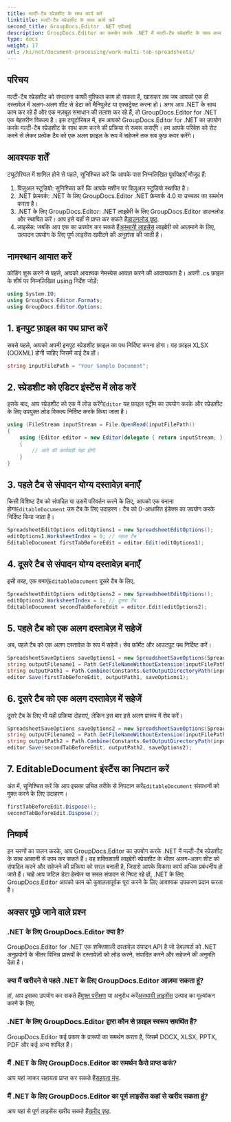 ```yaml
---
title: मल्टी-टैब स्प्रेडशीट के साथ कार्य करें
linktitle: मल्टी-टैब स्प्रेडशीट के साथ कार्य करें
second_title: GroupDocs.Editor .NET एपीआई
description: GroupDocs.Editor का उपयोग करके .NET में मल्टी-टैब स्प्रेडशीट के साथ काम करना सीखें। चरण-दर-चरण मार्गदर्शिका, कोड उदाहरण और सर्वोत्तम अभ्यास शामिल हैं।
type: docs
weight: 17
url: /hi/net/document-processing/work-multi-tab-spreadsheets/
---
```

## परिचय
मल्टी-टैब स्प्रेडशीट को संभालना काफी मुश्किल काम हो सकता है, खासकर तब जब आपको एक ही दस्तावेज़ में अलग-अलग शीट से डेटा को मैनिपुलेट या एक्सट्रेक्ट करना हो। अगर आप .NET के साथ काम कर रहे हैं और एक मज़बूत समाधान की तलाश कर रहे हैं, तो GroupDocs.Editor for .NET एक बेहतरीन विकल्प है। इस ट्यूटोरियल में, हम आपको GroupDocs.Editor for .NET का उपयोग करके मल्टी-टैब स्प्रेडशीट के साथ काम करने की प्रक्रिया से रूबरू कराएँगे। हम आपके परिवेश को सेट करने से लेकर प्रत्येक टैब को एक अलग फ़ाइल के रूप में सहेजने तक सब कुछ कवर करेंगे।
## आवश्यक शर्तें
ट्यूटोरियल में शामिल होने से पहले, सुनिश्चित करें कि आपके पास निम्नलिखित पूर्वापेक्षाएँ मौजूद हैं:
1. विज़ुअल स्टूडियो: सुनिश्चित करें कि आपके मशीन पर विज़ुअल स्टूडियो स्थापित है।
2. .NET फ्रेमवर्क: .NET के लिए GroupDocs.Editor .NET फ्रेमवर्क 4.0 या उच्चतर का समर्थन करता है।
3. .NET के लिए GroupDocs.Editor: .NET लाइब्रेरी के लिए GroupDocs.Editor डाउनलोड और स्थापित करें। आप इसे यहाँ से प्राप्त कर सकते हैं[डाउनलोड पृष्ठ](https://releases.groupdocs.com/editor/net/).
4.  लाइसेंस: जबकि आप एक का उपयोग कर सकते हैं[अस्थायी लाइसेंस](https://purchase.groupdocs.com/temporary-license/) लाइब्रेरी को आज़माने के लिए, उत्पादन उपयोग के लिए पूर्ण लाइसेंस खरीदने की अनुशंसा की जाती है।
## नामस्थान आयात करें
कोडिंग शुरू करने से पहले, आपको आवश्यक नेमस्पेस आयात करने की आवश्यकता है। अपनी .cs फ़ाइल के शीर्ष पर निम्नलिखित using निर्देश जोड़ें:
```csharp
using System.IO;
using GroupDocs.Editor.Formats;
using GroupDocs.Editor.Options;
```
## 1. इनपुट फ़ाइल का पथ प्राप्त करें
सबसे पहले, आपको अपनी इनपुट स्प्रेडशीट फ़ाइल का पथ निर्दिष्ट करना होगा। यह फ़ाइल XLSX (OOXML) होनी चाहिए जिसमें कई टैब हों।
```csharp
string inputFilePath = "Your Sample Document";
```
## 2. स्प्रेडशीट को एडिटर इंस्टेंस में लोड करें
 इसके बाद, आप स्प्रेडशीट को एक में लोड करेंगे`Editor` यह फ़ाइल स्ट्रीम का उपयोग करके और स्प्रेडशीट के लिए उपयुक्त लोड विकल्प निर्दिष्ट करके किया जाता है।
```csharp
using (FileStream inputStream = File.OpenRead(inputFilePath))
{
    using (Editor editor = new Editor(delegate { return inputStream; }, delegate { return new SpreadsheetLoadOptions(); }))
    {
        // आगे की कार्यवाही यहां होगी
    }
}
```
## 3. पहले टैब से संपादन योग्य दस्तावेज़ बनाएँ
 किसी विशिष्ट टैब को संपादित या उसमें परिवर्तन करने के लिए, आपको एक बनाना होगा`EditableDocument` उस टैब के लिए उदाहरण। टैब को 0-आधारित इंडेक्स का उपयोग करके निर्दिष्ट किया जाता है।
```csharp
SpreadsheetEditOptions editOptions1 = new SpreadsheetEditOptions();
editOptions1.WorksheetIndex = 0; // पहला टैब
EditableDocument firstTabBeforeEdit = editor.Edit(editOptions1);
```
## 4. दूसरे टैब से संपादन योग्य दस्तावेज़ बनाएँ
 इसी तरह, एक बनाएं`EditableDocument` दूसरे टैब के लिए.
```csharp
SpreadsheetEditOptions editOptions2 = new SpreadsheetEditOptions();
editOptions2.WorksheetIndex = 1; // दूसरा टैब
EditableDocument secondTabBeforeEdit = editor.Edit(editOptions2);
```
## 5. पहले टैब को एक अलग दस्तावेज़ में सहेजें
अब, पहले टैब को एक अलग दस्तावेज़ के रूप में सहेजें। सेव फ़ॉर्मेट और आउटपुट पथ निर्दिष्ट करें।
```csharp
SpreadsheetSaveOptions saveOptions1 = new SpreadsheetSaveOptions(SpreadsheetFormats.Xlsm);
string outputFilename1 = Path.GetFileNameWithoutExtension(inputFilePath) + "_tab1.xlsm";
string outputPath1 = Path.Combine(Constants.GetOutputDirectoryPath(inputFilePath), outputFilename1);
editor.Save(firstTabBeforeEdit, outputPath1, saveOptions1);
```
## 6. दूसरे टैब को एक अलग दस्तावेज़ में सहेजें
दूसरे टैब के लिए भी यही प्रक्रिया दोहराएं, लेकिन इस बार इसे अलग प्रारूप में सेव करें।
```csharp
SpreadsheetSaveOptions saveOptions2 = new SpreadsheetSaveOptions(SpreadsheetFormats.Xlsb);
string outputFilename2 = Path.GetFileNameWithoutExtension(inputFilePath) + "_tab2.xlsb";
string outputPath2 = Path.Combine(Constants.GetOutputDirectoryPath(inputFilePath), outputFilename2);
editor.Save(secondTabBeforeEdit, outputPath2, saveOptions2);
```
## 7. EditableDocument इंस्टैंस का निपटान करें
 अंत में, सुनिश्चित करें कि आप इसका उचित तरीके से निपटान करें`EditableDocument` संसाधनों को मुक्त करने के लिए उदाहरण।
```csharp
firstTabBeforeEdit.Dispose();
secondTabBeforeEdit.Dispose();
```

## निष्कर्ष
इन चरणों का पालन करके, आप GroupDocs.Editor का उपयोग करके .NET में मल्टी-टैब स्प्रेडशीट के साथ आसानी से काम कर सकते हैं। यह शक्तिशाली लाइब्रेरी स्प्रेडशीट के भीतर अलग-अलग शीट को संपादित करने और सहेजने की प्रक्रिया को सरल बनाती है, जिससे आपके विकास कार्य अधिक प्रबंधनीय हो जाते हैं। चाहे आप जटिल डेटा हेरफेर या सरल संपादन से निपट रहे हों, .NET के लिए GroupDocs.Editor आपको काम को कुशलतापूर्वक पूरा करने के लिए आवश्यक उपकरण प्रदान करता है।
## अक्सर पूछे जाने वाले प्रश्न
### .NET के लिए GroupDocs.Editor क्या है?
GroupDocs.Editor for .NET एक शक्तिशाली दस्तावेज़ संपादन API है जो डेवलपर्स को .NET अनुप्रयोगों के भीतर विभिन्न प्रारूपों के दस्तावेज़ों को लोड करने, संपादित करने और सहेजने की अनुमति देता है।
### क्या मैं खरीदने से पहले .NET के लिए GroupDocs.Editor आज़मा सकता हूं?
 हां, आप इसका उपयोग कर सकते हैं[मुफ्त परीक्षण](https://releases.groupdocs.com/) या अनुरोध करें[अस्थायी लाइसेंस](https://purchase.groupdocs.com/temporary-license/) उत्पाद का मूल्यांकन करने के लिए.
### .NET के लिए GroupDocs.Editor द्वारा कौन से फ़ाइल स्वरूप समर्थित हैं?
GroupDocs.Editor कई प्रकार के प्रारूपों का समर्थन करता है, जिसमें DOCX, XLSX, PPTX, PDF और कई अन्य शामिल हैं।
### मैं .NET के लिए GroupDocs.Editor का समर्थन कैसे प्राप्त करूं?
 आप यहां जाकर सहायता प्राप्त कर सकते हैं[सहयता मंच](https://forum.groupdocs.com/c/editor/20).
### मैं .NET के लिए GroupDocs.Editor का पूर्ण लाइसेंस कहां से खरीद सकता हूं?
 आप यहां से पूर्ण लाइसेंस खरीद सकते हैं[खरीद पृष्ठ](https://purchase.groupdocs.com/buy).